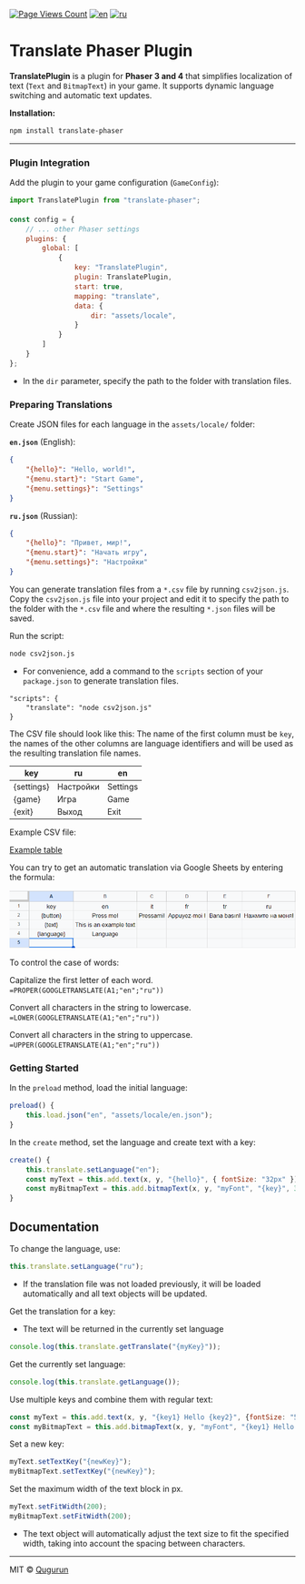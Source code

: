 [![Page Views Count](https://badges.toozhao.com/badges/01JVJ9DZTC41VE8M88F7J1M5CA/green.svg)](https://badges.toozhao.com/stats/01JVJ9DZTC41VE8M88F7J1M5CA "Get your own page views count badge on badges.toozhao.com")
[![en](https://img.shields.io/badge/lang-en-red.svg)](https://github.com/Qugurun/translate-phaser/blob/main/README.md)
[![ru](https://img.shields.io/badge/lang-ru-green.svg)](https://github.com/Qugurun/translate-phaser/blob/main/README.ru.md)

# **Translate Phaser Plugin**

**TranslatePlugin** is a plugin for **Phaser 3 and 4** that simplifies localization of text (`Text` and `BitmapText`) in your game. It supports dynamic language switching and automatic text updates.

**Installation:**

```bash
npm install translate-phaser
```

---
### **Plugin Integration**

Add the plugin to your game configuration (`GameConfig`):

```javascript
import TranslatePlugin from "translate-phaser";

const config = {
    // ... other Phaser settings
    plugins: {
        global: [
            {
                key: "TranslatePlugin",
                plugin: TranslatePlugin,
                start: true,
                mapping: "translate",
                data: {
                    dir: "assets/locale",
                }
            }
        ]
    }
};
```

- In the `dir` parameter, specify the path to the folder with translation files.
### **Preparing Translations**

Create JSON files for each language in the `assets/locale/` folder:

**`en.json`** (English):

```json
{
    "{hello}": "Hello, world!",
    "{menu.start}": "Start Game",
    "{menu.settings}": "Settings"
}
```

**`ru.json`** (Russian):

```json
{
    "{hello}": "Привет, мир!",
    "{menu.start}": "Начать игру",
    "{menu.settings}": "Настройки"
}
```

You can generate translation files from a `*.csv` file by running `csv2json.js`. Copy the `csv2json.js` file into your project and edit it to specify the path to the folder with the `*.csv` file and where the resulting `*.json` files will be saved.

Run the script:

```bash
node csv2json.js
```

- For convenience, add a command to the `scripts` section of your `package.json` to generate translation files.
  
```
"scripts": {
    "translate": "node csv2json.js"
}
```

The CSV file should look like this: The name of the first column must be `key`, the names of the other columns are language identifiers and will be used as the resulting translation file names.

|key|ru|en|
|---|---|---|
|{settings}|Настройки|Settings|
|{game}|Игра|Game|
|{exit}|Выход|Exit|

Example CSV file:

[Example table](https://docs.google.com/spreadsheets/d/11lQEBhEIqXbmaXeNp7G18mlrq2J0pNZCpmwcyrIc_wk/edit?usp=sharing "https://docs.google.com/spreadsheets/d/11lQEBhEIqXbmaXeNp7G18mlrq2J0pNZCpmwcyrIc_wk/edit?usp=sharing")

You can try to get an automatic translation via Google Sheets by entering the formula:

![google_table.gif](https://github.com/Qugurun/translate-phaser/blob/main/google_table.gif)

To control the case of words:

Capitalize the first letter of each word.  
`=PROPER(GOOGLETRANSLATE(A1;"en";"ru"))`

Convert all characters in the string to lowercase.  
`=LOWER(GOOGLETRANSLATE(A1;"en";"ru"))`

Convert all characters in the string to uppercase.  
`=UPPER(GOOGLETRANSLATE(A1;"en";"ru"))`
### **Getting Started**

In the `preload` method, load the initial language:

```javascript
preload() {
    this.load.json("en", "assets/locale/en.json");
}
```

In the `create` method, set the language and create text with a key:

```javascript
create() {
    this.translate.setLanguage("en");
    const myText = this.add.text(x, y, "{hello}", { fontSize: "32px" });
    const myBitmapText = this.add.bitmapText(x, y, "myFont", "{key}", 32);
}
```

## **Documentation**

To change the language, use:

```javascript
this.translate.setLanguage("ru");
```

- If the translation file was not loaded previously, it will be loaded automatically and all text objects will be updated.

Get the translation for a key: 
- The text will be returned in the currently set language

```javascript
console.log(this.translate.getTranslate("{myKey}"));
```

Get the currently set language:

```javascript
console.log(this.translate.getLanguage());
```

Use multiple keys and combine them with regular text:

```js
const myText = this.add.text(x, y, "{key1} Hello {key2}", {fontSize: "50px"});
const myBitmapText = this.add.bitmapText(x, y, "myFont", "{key1} Hello {key2}", 32);
```

Set a new key:

```javascript
myText.setTextKey("{newKey}");
myBitmapText.setTextKey("{newKey}");
```

Set the maximum width of the text block in px.

```javascript
myText.setFitWidth(200);
myBitmapText.setFitWidth(200);
```

- The text object will automatically adjust the text size to fit the specified width, taking into account the spacing between characters.

---

MIT © [Qugurun](https://github.com/Qugurun) 
